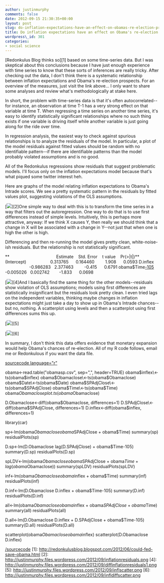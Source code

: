 ```yaml
---
author: justinmurphy
comments: false
date: 2012-09-15 21:30:35+00:00
layout: post
slug: do-inflation-expectations-have-an-effect-on-obamas-re-election-prospects
title: Do inflation expectations have an effect on Obama's re-election prospects?
wordpress\_id: 301
categories:
- social science
---
```


[Redonkulus Blog thinks so][1] based on some time-series data. But I was skeptical about this conclusions because I have just enough experience with time series to know that these sorts of inferences are really tricky. After checking out the data, I don't think there is a systematic relationship between inflation expectations and Obama's re-election prospects. For an overview of the measures, just visit the link above... I only want to share some analyses and review what's methodologically at stake here.

In short, the problem with time-series data is that it's often autocorrelated--for instance, an observation at time T-1 has a very strong effect on that variable at time T. When regressing a time series on another time series, it's easy to identify statistically significant relationships where no such thing exists if one variable is driving itself while another variable is just going along for the ride over time.

In regression analysis, the easiest way to check against spurious relationships is to analyze the residuals of the model. In particular, a plot of the model residuals against fitted values should be random with no identifiable pattern--if there are identifiable patterns than the model probably violated assumptions and is no good.

All of the Redonkulus regressions show residuals that suggest problematic models. I'll focus only on the inflation expectations model because that's what piqued some twitter interest heh.

Here are graphs of the model relating inflation expectations to Obama's Intrade scores. We see a pretty systematic pattern in the residuals by fitted values plot, suggesting violations of the OLS assumptions.

[![][image-1]][2]One simple way to deal with this is to transform the time series in a way that filters out the autoregression. One way to do that is to use first differences instead of simple levels. Intuitively, this is perhaps more attractive, anyway: If we think X causes Y, then really we should think that a change in X will be associated with a change in Y--not just that when one is high the other is high.

Differencing and then re-running the model gives pretty clean, white-noise-ish residuals. But the relationship is not statistically significant.

**                                       Estimate    Std. Error    t value    Pr(\>|t|)**
(Intercept)                    0.313765      0.164460         1.908      0.0593
D.inflex                         -0.986283   2.377463         -0.415      0.6791
obama$Time[-105]()     -0.005026   0.002742        -1.833      0.0698

[![][image-2]][4]And I basically find the same thing for the other models--residuals show violation of OLS assumptions; models using first differences are statistically insignificant but the residuals look pretty clean. I even tried lags on the independent variables, thinking maybe changes in inflation expectations might just take a day to show up in Obama's Intrade chances--but no, nothing. A scatterplot using levels and then a scatterplot using first differences sums this up.

[![][image-3]][5]

[![][image-4]][6]

In summary, I don't think this data offers evidence that monetary expansion would help Obama's chances of re-election. All of my R code follows, email me or Redonkulous if you want the data file.

[sourcecode language="r"]()

obama\<-read.table("obamasp.csv", sep=",", header=TRUE)
obama$inflex\<-ts(obama$inflex)
obama$Obamaclose\<-ts(obama$Obamaclose)
obama$Date\<-ts(obama$Date)
obama$SPAdjClose\<-ts(obama$SPAdjClose)
obama$Time\<-ts(obama$Time)
obama$Obamaclose
plot.ts(obama$Obamaclose)

D.Obamaclose\<-diff(obama$Obamaclose, differences=1)
D.SPAdjClose\<-diff(obama$SPAdjClose, differences=1)
D.inflex\<-diff(obama$inflex, differences=1)

library(car)

sp\<-lm(obama$Obamaclose  obama$SPAdjClose + obama$Time)
summary(sp)
residualPlots(sp)

D.sp\<-lm(D.Obamaclose  lag(D.SPAdjClose) + obama$Time-105)
summary(D.sp)
residualPlots(D.sp)

spLDV\<-lm(obama$Obamaclose  obama$SPAdjClose + obama$Time + lag(obama$Obamaclose))
summary(spLDV)
residualPlots(spLDV)

inf\<-lm(obama$Obamaclose  obama$inflex + obama$Time)
summary(inf)
residualPlots(inf)

D.inf\<-lm(D.Obamaclose  D.inflex + obama$Time-105)
summary(D.inf)
residualPlots(D.inf)

all\<-lm(obama$Obamaclose  obama$inflex + obama$SPAdjClose + obama$Time)
summary(all)
residualPlots(all)

D.all\<-lm(D.Obamaclose  D.inflex + D.SPAdjClose + obama$Time-105)
summary(D.all)
residualPlots(D.all)

scatterplot(obama$Obamaclose  obama$inflex)
scatterplot(D.Obamaclose  D.inflex)

[/sourcecode]()
[1]:	http://redonkulusblog.blogspot.com/2012/06/could-fed-save-obama.html
[2]:	http://justinmurphy.files.wordpress.com/2012/09/inflationresiduals.png
[4]:	http://justinmurphy.files.wordpress.com/2012/09/diffinflationresiduals1.png
[5]:	http://justinmurphy.files.wordpress.com/2012/09/inflscatter.png
[6]:	http://justinmurphy.files.wordpress.com/2012/09/infldiffscatter.png


[image-1]:	http://justinmurphy.files.wordpress.com/2012/09/inflationresiduals.png
[image-2]:	http://justinmurphy.files.wordpress.com/2012/09/diffinflationresiduals1.png
[image-3]:	http://justinmurphy.files.wordpress.com/2012/09/inflscatter.png
[image-4]:	http://justinmurphy.files.wordpress.com/2012/09/infldiffscatter.png